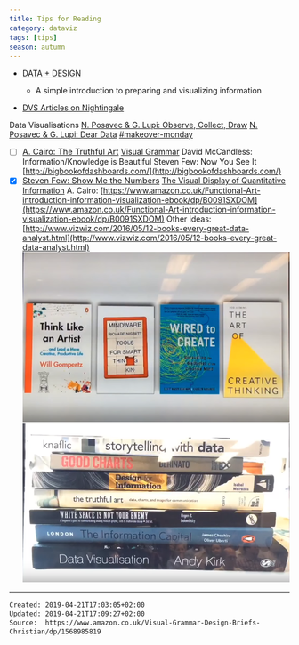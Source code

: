```yaml
---
title: Tips for Reading
category: dataviz
tags: [tips]
season: autumn
---
```


* [DATA + DESIGN](https://trinachi.github.io/data-design-builds/titlepage01.html)
  * A simple introduction to preparing and visualizing information

* [DVS Articles on Nightingale](https://docs.google.com/spreadsheets/d/1tSOvfSjXdBRtTS2EN0a7NfMBs0T_uKUNYRlBM_Xm2yw/edit#gid=0)

Data Visualisations
[](https://www.amazon.co.uk/Dear-Data-Stefanie-Posavec/dp/1846149061)[N. Posavec & G. Lupi: Observe, Collect, Draw](https://www.amazon.co.uk/Observe-Collect-Draw-Visual-Journal/dp/1616897147/ref=as_li_ss_tl?crid=79KH22CF2NGM&keywords=observe+collect+draw&qid=1550197895&s=gateway&sprefix=observe+collec,aps,207&sr=8-1&linkCode=sl1&tag=datar02-20&linkId=3c4dd1347f811b2007cbeae8c7910733&language=en_US)
[](http://bigbookofdashboards.com/)[N. Posavec & G. Lupi: Dear Data](https://www.amazon.co.uk/Dear-Data-Stefanie-Posavec/dp/1846149061)
[](https://www.amazon.co.uk/Visual-Display-Quantitative-Information/dp/1930824130/ref=tmm_pap_swatch_0?_encoding=UTF8&qid=1537659225&sr=8-1)[#makeover-monday](https://www.amazon.co.uk/MakeoverMonday-Improving-Visualize-Analyze-Chart/dp/1119510775/ref=sr_1_1?s=books&ie=UTF8&qid=1537659909&sr=1-1&keywords=makeover+monday)
- [ ] <a href="https://www.amazon.co.uk/Truthful-Art-Data-Charts-Communication/dp/0321934075" style="font-size: 11pt;">A. Cairo: The Truthful Art</a>
[](https://www.amazon.co.uk/dp/1119510775/ref=cm_sw_r_cp_ep_dp_mRF1AbA9M99H6)[Visual Grammar](https://www.amazon.co.uk/Visual-Grammar-Design-Briefs-Christian/dp/1568985819)
[](https://www.amazon.co.uk/MakeoverMonday-Improving-Visualize-Analyze-Chart/dp/1119510775/ref=sr_1_1?s=books&ie=UTF8&qid=1537659909&sr=1-1&keywords=makeover+monday)David McCandless: Information/Knowledge is Beautiful
[](https://www.amazon.co.uk/Visual-Grammar-Design-Briefs-Christian/dp/1568985819)Steven Few: Now You See It
[](https://www.amazon.com/gp/product/0321934075/?tag=superdatascie-20)[http://bigbookofdashboards.com/](http://bigbookofdashboards.com/)
- [x] <a href="https://www.visualcinnamon.com/resources/learning-data-visualization/books#show-me-the-numbers" style="font-size: 11pt;">Steven Few: Show Me the Numbers</a>
[](https://www.visualcinnamon.com/resources/learning-data-visualization/books#show-me-the-numbers)[The Visual Display of Quantitative Information](https://www.amazon.co.uk/Visual-Display-Quantitative-Information/dp/1930824130/ref=tmm_pap_swatch_0?_encoding=UTF8&qid=1537659225&sr=8-1)
[](https://www.amazon.com/gp/product/1119002257?ie=UTF8&creativeASIN=1119002257&linkCode=xm2&tag=storytellingwithdata-20)A. Cairo: [https://www.amazon.co.uk/Functional-Art-introduction-information-visualization-ebook/dp/B0091SXDOM](https://www.amazon.co.uk/Functional-Art-introduction-information-visualization-ebook/dp/B0091SXDOM)
Other ideas: [http://www.vizwiz.com/2016/05/12-books-every-great-data-analyst.html](http://www.vizwiz.com/2016/05/12-books-every-great-data-analyst.html)
![](../../assets/files/books-1.png)
![](../../assets/files/books-2.png)

---

    Created: 2019-04-21T17:03:05+02:00
    Updated: 2019-04-21T17:09:27+02:00
    Source:  https://www.amazon.co.uk/Visual-Grammar-Design-Briefs-Christian/dp/1568985819
